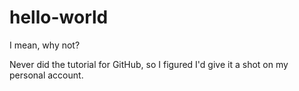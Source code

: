 # hello-world
I mean, why not?

Never did the tutorial for GitHub, so I figured I'd give it a shot on my personal account.

